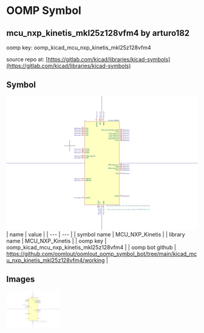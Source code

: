 # OOMP Symbol  
## mcu_nxp_kinetis_mkl25z128vfm4  by arturo182  
  
oomp key: oomp_kicad_mcu_nxp_kinetis_mkl25z128vfm4  
  
source repo at: [https://gitlab.com/kicad/libraries/kicad-symbols](https://gitlab.com/kicad/libraries/kicad-symbols)  
## Symbol  
  
[![working.png](working_600.png)](working.png)  
| name | value | 
| --- | --- | 
| symbol name | MCU_NXP_Kinetis | 
| library name | MCU_NXP_Kinetis | 
| oomp key | oomp_kicad_mcu_nxp_kinetis_mkl25z128vfm4 | 
| oomp bot github | https://github.com/oomlout/oomlout_oomp_symbol_bot/tree/main/kicad_mcu_nxp_kinetis_mkl25z128vfm4/working | 
## Images  
  
[![working.png](working_140.png)](working.png)  
